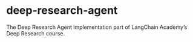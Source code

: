 # deep-research-agent
The Deep Research Agent implementation part of LangChain Academy’s Deep Research course.
